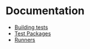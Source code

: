 Documentation
=============

* [Building tests](building-tests.md)
* [Test Packages](packages.md)
* [Runners](runners.md)
